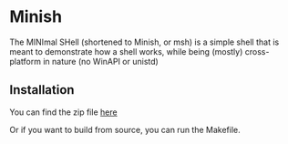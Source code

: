# Minish

The MINImal SHell (shortened to Minish, or msh) is a simple shell that is meant to demonstrate how a shell works, while being (mostly) cross-platform in nature (no WinAPI or unistd)

## Installation
You can find the zip file [here](https://github.com/DreepyYunky/minish/releases)

Or if you want to build from source, you can run the Makefile.
